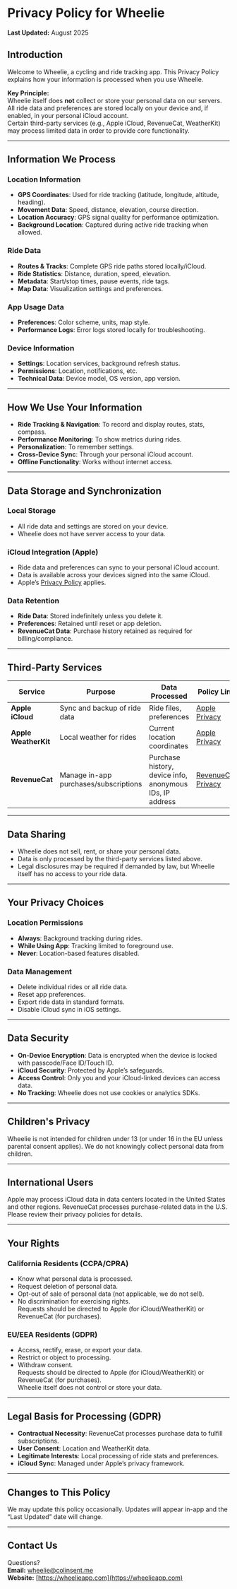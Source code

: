# Privacy Policy for Wheelie
**Last Updated:** August 2025

## Introduction
Welcome to Wheelie, a cycling and ride tracking app. This Privacy Policy explains how your information is processed when you use Wheelie.

**Key Principle:**  
Wheelie itself does **not** collect or store your personal data on our servers. All ride data and preferences are stored locally on your device and, if enabled, in your personal iCloud account.  
Certain third-party services (e.g., Apple iCloud, RevenueCat, WeatherKit) may process limited data in order to provide core functionality.

---

## Information We Process

### Location Information
- **GPS Coordinates**: Used for ride tracking (latitude, longitude, altitude, heading).  
- **Movement Data**: Speed, distance, elevation, course direction.  
- **Location Accuracy**: GPS signal quality for performance optimization.  
- **Background Location**: Captured during active ride tracking when allowed.

### Ride Data
- **Routes & Tracks**: Complete GPS ride paths stored locally/iCloud.  
- **Ride Statistics**: Distance, duration, speed, elevation.  
- **Metadata**: Start/stop times, pause events, ride tags.  
- **Map Data**: Visualization settings and preferences.

### App Usage Data
- **Preferences**: Color scheme, units, map style.  
- **Performance Logs**: Error logs stored locally for troubleshooting.  

### Device Information
- **Settings**: Location services, background refresh status.  
- **Permissions**: Location, notifications, etc.  
- **Technical Data**: Device model, OS version, app version.

---

## How We Use Your Information
- **Ride Tracking & Navigation**: To record and display routes, stats, compass.  
- **Performance Monitoring**: To show metrics during rides.  
- **Personalization**: To remember settings.  
- **Cross-Device Sync**: Through your personal iCloud account.  
- **Offline Functionality**: Works without internet access.

---

## Data Storage and Synchronization

### Local Storage
- All ride data and settings are stored on your device.  
- Wheelie does not have server access to your data.  

### iCloud Integration (Apple)
- Ride data and preferences can sync to your personal iCloud account.  
- Data is available across your devices signed into the same iCloud.  
- Apple’s [Privacy Policy](https://www.apple.com/legal/privacy/) applies.

### Data Retention
- **Ride Data**: Stored indefinitely unless you delete it.  
- **Preferences**: Retained until reset or app deletion.  
- **RevenueCat Data**: Purchase history retained as required for billing/compliance.

---

## Third-Party Services

| Service      | Purpose                                | Data Processed                                    | Policy Link |
|--------------|----------------------------------------|--------------------------------------------------|-------------|
| **Apple iCloud** | Sync and backup of ride data | Ride files, preferences | [Apple Privacy](https://www.apple.com/legal/privacy/) |
| **Apple WeatherKit** | Local weather for rides | Current location coordinates | [Apple Privacy](https://www.apple.com/legal/privacy/) |
| **RevenueCat** | Manage in-app purchases/subscriptions | Purchase history, device info, anonymous IDs, IP address | [RevenueCat Privacy](https://www.revenuecat.com/privacy/) |

---

## Data Sharing
- Wheelie does not sell, rent, or share your personal data.  
- Data is only processed by the third-party services listed above.  
- Legal disclosures may be required if demanded by law, but Wheelie itself has no access to your ride data.

---

## Your Privacy Choices

### Location Permissions
- **Always**: Background tracking during rides.  
- **While Using App**: Tracking limited to foreground use.  
- **Never**: Location-based features disabled.  

### Data Management
- Delete individual rides or all ride data.  
- Reset app preferences.  
- Export ride data in standard formats.  
- Disable iCloud sync in iOS settings.

---

## Data Security
- **On-Device Encryption**: Data is encrypted when the device is locked with passcode/Face ID/Touch ID.  
- **iCloud Security**: Protected by Apple’s safeguards.  
- **Access Control**: Only you and your iCloud-linked devices can access data.  
- **No Tracking**: Wheelie does not use cookies or analytics SDKs.

---

## Children's Privacy
Wheelie is not intended for children under 13 (or under 16 in the EU unless parental consent applies). We do not knowingly collect personal data from children.

---

## International Users
Apple may process iCloud data in data centers located in the United States and other regions. RevenueCat processes purchase-related data in the U.S. Please review their privacy policies for details.

---

## Your Rights

### California Residents (CCPA/CPRA)
- Know what personal data is processed.  
- Request deletion of personal data.  
- Opt-out of sale of personal data (not applicable, we do not sell).  
- No discrimination for exercising rights.  
Requests should be directed to Apple (for iCloud/WeatherKit) or RevenueCat (for purchases).

### EU/EEA Residents (GDPR)
- Access, rectify, erase, or export your data.  
- Restrict or object to processing.  
- Withdraw consent.  
Requests should be directed to Apple (for iCloud/WeatherKit) or RevenueCat (for purchases).  
Wheelie itself does not control or store your data.

---

## Legal Basis for Processing (GDPR)
- **Contractual Necessity**: RevenueCat processes purchase data to fulfill subscriptions.  
- **User Consent**: Location and WeatherKit data.  
- **Legitimate Interests**: Local processing of ride stats and preferences.  
- **iCloud Sync**: Managed under Apple’s privacy framework.

---

## Changes to This Policy
We may update this policy occasionally. Updates will appear in-app and the “Last Updated” date will change.

---

## Contact Us
Questions?  
**Email:** wheelie@colinsent.me  
**Website:** [https://wheelieapp.com](https://wheelieapp.com)